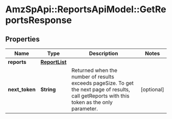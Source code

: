 # AmzSpApi::ReportsApiModel::GetReportsResponse

## Properties
Name | Type | Description | Notes
------------ | ------------- | ------------- | -------------
**reports** | [**ReportList**](ReportList.md) |  | 
**next_token** | **String** | Returned when the number of results exceeds pageSize. To get the next page of results, call getReports with this token as the only parameter. | [optional] 

